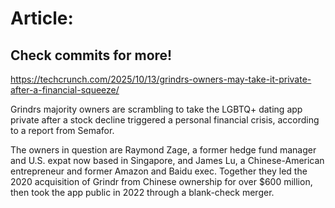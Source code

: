 # Article:

## Check commits for more!
https://techcrunch.com/2025/10/13/grindrs-owners-may-take-it-private-after-a-financial-squeeze/

Grindrs majority owners are scrambling to take the LGBTQ+ dating app private after a stock decline triggered a personal financial crisis, according to a report from Semafor.

The owners in question are Raymond Zage, a former hedge fund manager and U.S. expat now based in Singapore, and James Lu, a Chinese-American entrepreneur and former Amazon and Baidu exec. Together they led the 2020 acquisition of Grindr from Chinese ownership for over $600 million, then took the app public in 2022 through a blank-check merger.
